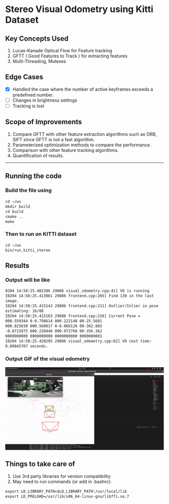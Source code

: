 # Stereo Visual Odometry using Kitti Dataset

## Key Concepts Used
1. Lucas-Kanade Optical Flow for Feature tracking
2. GFTT ( Good Features to Track ) for extracting features
3. Multi-Threading, Mutexes

## Edge Cases
- [x] Handled the case where the number of active keyframes exceeds a predefined number.
- [ ] Changes in brightness settings
- [ ] Tracking is lost

## Scope of Improvements
1. Compare GFTT with other feature extraction algorithms such as ORB, SIFT since GFTT is not a fast algorithm.
2. Parameterized optimization methods to compare the performance.
3. Comparison with other feature tracking algorithms.
4. Quantification of results.

---

## Running the code
### Build the file using
```
cd ~/ws
mkdir build
cd build
cmake ..
make
```
### Then to run on KITTI dataset

```
cd ~/ws
bin/run_kitti_stereo
```

## Results

### Output will be like

```
0204 14:58:25.402386 29886 visual_odometry.cpp:41] VO is running
I0204 14:58:25.413861 29886 frontend.cpp:265] Find 130 in the last image.
I0204 14:58:25.415143 29886 frontend.cpp:211] Outlier/Inlier in pose estimating: 16/88
I0204 14:58:25.415163 29886 frontend.cpp:216] Current Pose = 
000.559344 0-0.798614 000.222148 00-25.5681
000.825838 000.560017 0-0.066126 00-302.885
-0.0715975 000.220446 000.972768 00-356.362
0000000000 0000000000 0000000000 0000000001
I0204 14:58:25.420295 29886 visual_odometry.cpp:62] VO cost time: 0.00845767 seconds.
```

### Output GIF of the visual odometry
![Output](result.gif)

## Things to take care of
1. Use 3rd party libraries for version compatibility
2. May need to run commands (or add in .bashrc):
```
export LD_LIBRARY_PATH=$LD_LIBRARY_PATH:/usr/local/lib
export LD_PRELOAD=/usr/lib/x86_64-linux-gnu/libffi.so.7
```